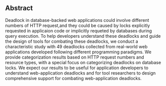 ## Abstract

Deadlock in database-backed web applications could involve different numbers of HTTP request,and they could be caused by locks explicitly requested in applicaion code or implicitly requeted by databases during query execution. To help developers understand these deadlocks and guide the design of tools for combating these deadlocks, we conduct a characteristic study with 49 deadlocks collected from real-world web applications developed following different programming paradigms. We provide categorization results based on HTTP request numbers and resource types, with a special focus on categorizing deadlocks on database locks. We expect our results to be useful for application developers to understand web-application deadlocks and for tool researchers to design comprehensive support for combating web-application deadlocks.